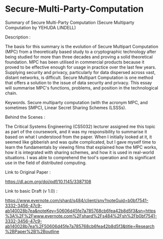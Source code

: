 # Secure-Multi-Party-Computation

Summary of Secure Multi-Party Computation (Secure Multiparty Computation by YEHUDA LINDELL)

Description :

The basis for this summary is the evolution of Secure Multipart
Computation (MPC) from a theoretically based study to a cryptographic technology
after being studied for more than three decades and proving a solid theoretical
foundation. MPC has been utilised in commercial products because it proved to be
effective enough for usage in practice over the last few years. Supplying security and
privacy, particularly for data dispersed across vast, distant networks, is difficult.
Secure Multipart Computation is one method that offers a solution to the issue of
data security and privacy. This essay will summarise MPC's functions, problems,
and position in the technological chain.

Keywords. Secure multiparty computation (with the acronym MPC, and
sometimes SMPC), Linear Secret Sharing Schemes (LSSSs).

Behind the Scenes :

The Critical Systems Engineering (CS5032) lecturer assigned me this topic as part of the coursework, and it was my responsibility to summarise it based on what I understood from the paper. When I initially looked at it, it seemed like gibberish and was quite complicated, but I gave myself time to learn the fundamentals by viewing films that explained how the MPC works, how it is integrated with sharing schemes, and how it is used in real-world situations. I was able to comprehend the tool's operation and its significant use in the field of distributed computing.

Link to Original Paper : 

https://dl.acm.org/doi/pdf/10.1145/3387108

Link to basic Draft (v 1.0) :

https://www.evernote.com/shard/s484/client/snv?noteGuid=b0bf7541-3332-3456-47c9-ab140028b7ea&noteKey=50606d45fe7a785768cb6fea42b8d5f3&sn=https%3A%2F%2Fwww.evernote.com%2Fshard%2Fs484%2Fsh%2Fb0bf7541-3332-3456-47c9-ab140028b7ea%2F50606d45fe7a785768cb6fea42b8d5f3&title=Research%2BPaper%2B%2Boutline
